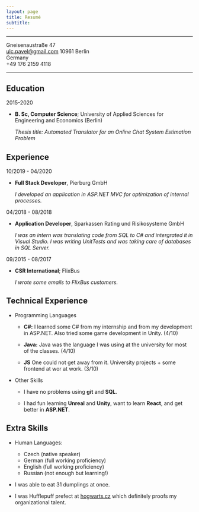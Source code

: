 ```yaml
---
layout: page
title: Resumé
subtitle: 
---
```



-------------------   
Gneisenaustraße 47                        
ulc.pavel@gmail.com
10961 Berlin                          
Germany                           
+49 176 2159 4118

-------------------

Education
---------

2015-2020 
*   **B. Sc, Computer Science**; University of Applied Sciences for Engineering and Economics (Berlin)

    *Thesis title: Automated Translator for an Online Chat System
     Estimation Problem*

Experience
----------

10/2019 - 04/2020 
*   **Full Stack Developer**, Pierburg GmbH

    *I developed an application in ASP.NET MVC for optimization of internal processes.*


04/2018 - 08/2018 
*   **Application Developer**, Sparkassen Rating und Risikosysteme GmbH

    *I was an intern was translating code from SQL to C# and intergrated it in Visual Studio. I was writing UnitTests and was taking care of databases in SQL Server.*

09/2015 - 08/2017 
*   **CSR International**; FlixBus

    *I wrote some emails to FlixBus customers.*


Technical Experience
--------------------

* Programming Languages
     *  **C#:** I learned some C# from my internship and from my development in ASP.NET. Also tried some game development in Unity. (4/10)

    *   **Java:** Java was the language I was using at the university for most of the classes. (4/10)

    *   **JS** One could not get away from it. University projects + some frontend at wor at work. (3/10)
    
* Other Skills
    *   I have no problems using **git** and **SQL**.
    
    *   I had fun learning **Unreal** and **Unity**, want to learn **React**, and get better in **ASP.NET**.


Extra Skills
----------------------------------------

* Human Languages:

     * Czech (native speaker)
     * German (full working proficiency)
     * English (full working proficiency)
     * Russian (not enough but learning!)

* I was able to eat 31 dumplings at once.

* I was Hufflepuff prefect at [hogwarts.cz](https://www.hogwarts.cz/) which definitely proofs my organizational talent.